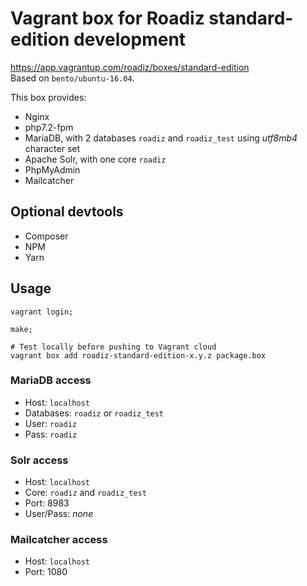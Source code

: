 # Vagrant box for Roadiz standard-edition development

https://app.vagrantup.com/roadiz/boxes/standard-edition   
Based on `bento/ubuntu-16.04`.

This box provides:

- Nginx
- php7.2-fpm
- MariaDB, with 2 databases `roadiz` and `roadiz_test` using *utf8mb4* character set
- Apache Solr, with one core `roadiz`
- PhpMyAdmin
- Mailcatcher

## Optional devtools

- Composer
- NPM
- Yarn

## Usage

```shell
vagrant login;

make;

# Test locally before pushing to Vagrant cloud
vagrant box add roadiz-standard-edition-x.y.z package.box
```

### MariaDB access

- Host: `localhost`
- Databases: `roadiz` or `roadiz_test`
- User: `roadiz`
- Pass: `roadiz`

### Solr access

- Host: `localhost`
- Core: `roadiz` and `roadiz_test`
- Port: 8983
- User/Pass: *none*

### Mailcatcher access

- Host: `localhost`
- Port: 1080